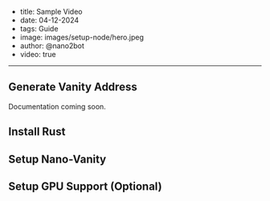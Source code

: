 - title: Sample Video
- date: 04-12-2024
- tags: Guide
- image: images/setup-node/hero.jpeg
- author: @nano2bot
- video: true
-----

## Generate Vanity Address

Documentation coming soon.

## Install Rust

## Setup Nano-Vanity 

## Setup GPU Support (Optional)
